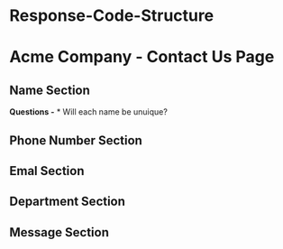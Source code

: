 # Response-Code-Structure

# Acme Company - Contact Us Page

## Name Section
  **Questions -**
    * Will each name be unuique?
  
## Phone Number Section

## Emal Section

## Department Section

## Message Section
